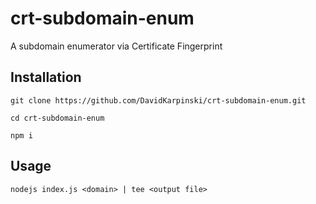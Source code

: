 # crt-subdomain-enum

A subdomain enumerator via Certificate Fingerprint

## Installation

```shell
git clone https://github.com/DavidKarpinski/crt-subdomain-enum.git

cd crt-subdomain-enum

npm i
```

## Usage

```shell
nodejs index.js <domain> | tee <output file>
```

